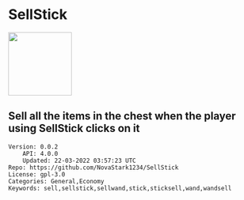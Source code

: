 # SellStick
<img src="https://raw.githubusercontent.com/NovaStark1234/SellStick/83c2de106c5c8ae91b4642f53916ce434f4f7824/icon.png" width="128" height="128" />

## Sell all the items in the chest when the player using SellStick clicks on it
```properties
Version: 0.0.2
    API: 4.0.0
    Updated: 22-03-2022 03:57:23 UTC
Repo: https://github.com/NovaStark1234/SellStick
License: gpl-3.0
Categories: General,Economy
Keywords: sell,sellstick,sellwand,stick,sticksell,wand,wandsell
```